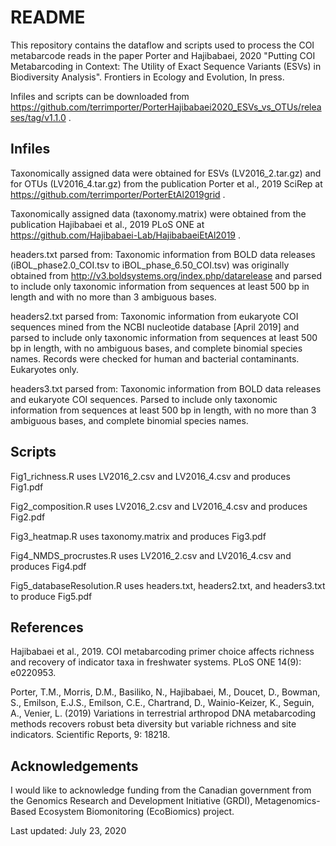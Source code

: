 # README

This repository contains the dataflow and scripts used to process the COI metabarcode reads in the paper Porter and Hajibabaei, 2020 "Putting COI Metabarcoding in Context: The Utility of Exact Sequence Variants (ESVs) in Biodiversity Analysis". Frontiers in Ecology and Evolution, In press.

Infiles and scripts can be downloaded from https://github.com/terrimporter/PorterHajibabaei2020_ESVs_vs_OTUs/releases/tag/v1.1.0 .

## Infiles

Taxonomically assigned data were obtained for ESVs (LV2016_2.tar.gz) and for OTUs (LV2016_4.tar.gz) from the publication Porter et al., 2019 SciRep at https://github.com/terrimporter/PorterEtAl2019grid . 

Taxonomically assigned data (taxonomy.matrix) were obtained from the publication Hajibabaei et al., 2019 PLoS ONE at https://github.com/Hajibabaei-Lab/HajibabaeiEtAl2019 .

headers.txt parsed from:
Taxonomic information from BOLD data releases (iBOL_phase2.0_COI.tsv to iBOL_phase_6.50_COI.tsv) was originally obtained from http://v3.boldsystems.org/index.php/datarelease and parsed to include only taxonomic information from sequences at least 500 bp in length and with no more than 3 ambiguous bases.

headers2.txt parsed from:
Taxonomic information from eukaryote COI sequences mined from the NCBI nucleotide database [April 2019] and parsed to include only taxonomic information from sequences at least 500 bp in length, with no ambiguous bases, and complete binomial species names.  Records were checked for human and bacterial contaminants.  Eukaryotes only.

headers3.txt parsed from:
Taxonomic information from BOLD data releases and eukaryote COI sequences.  Parsed to include only taxonomic information from sequences at least 500 bp in length, with no more than 3 ambiguous bases, and complete binomial species names.

## Scripts

Fig1_richness.R uses LV2016_2.csv and LV2016_4.csv and produces Fig1.pdf

Fig2_composition.R uses LV2016_2.csv and LV2016_4.csv and produces Fig2.pdf

Fig3_heatmap.R uses taxonomy.matrix and produces Fig3.pdf

Fig4_NMDS_procrustes.R uses LV2016_2.csv and LV2016_4.csv and produces Fig4.pdf

Fig5_databaseResolution.R uses headers.txt, headers2.txt, and headers3.txt to produce Fig5.pdf 

## References

Hajibabaei et al., 2019. COI metabarcoding primer choice affects richness and recovery of indicator taxa in freshwater systems. PLoS ONE 14(9): e0220953.

Porter, T.M., Morris, D.M., Basiliko, N., Hajibabaei, M., Doucet, D., Bowman, S., Emilson, E.J.S., Emilson, C.E., Chartrand, D., Wainio-Keizer, K., Seguin, A., Venier, L.  (2019) Variations in terrestrial arthropod DNA metabarcoding methods recovers robust beta diversity but variable richness and site indicators.  Scientific Reports, 9: 18218.

## Acknowledgements

I would like to acknowledge funding from the Canadian government from the Genomics Research and Development Initiative (GRDI), Metagenomics-Based Ecosystem Biomonitoring (EcoBiomics) project.

Last updated: July 23, 2020
